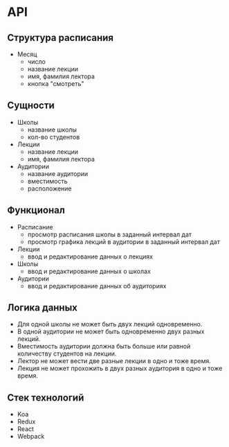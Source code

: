 # API

## Структура расписания
* Месяц
    - число
    - название лекции
    - имя, фамилия лектора
    - кнопка "смотреть"

## Сущности
- Школы
    + название школы
    + кол-во студентов
- Лекции
    + название лекции
    + имя, фамилия лектора
- Аудитории
    + название аудитории
    + вместимость
    + расположение

## Функционал
- Расписание
    + просмотр расписания школы в заданный интервал дат
    + просмотр графика лекций в аудитории в заданный интервал дат
- Лекции
    + ввод и редактирование данных о лекциях
- Школы
    + ввод и редактирование данных о школах
- Аудитории
    + ввод и редактирование данных об аудиториях

## Логика данных
- Для одной школы не может быть двух лекций одновременно.
- В одной аудитории не может быть одновременно двух разных лекций.
- Вместимость аудитории должна быть больше или равной количеству студентов на лекции.
- Лектор не может вести две разные лекции в одно и тоже время.
- Лекция не может прохожить в двух разных аудитория в одно и тоже время.

## Стек технологий
- Koa
- Redux
- React
- Webpack
